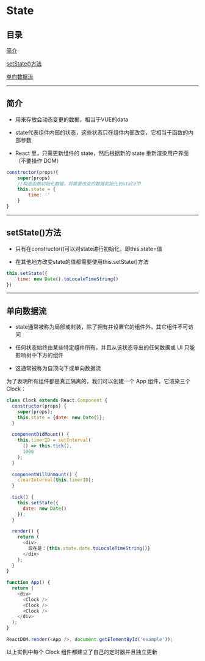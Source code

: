 # State

## 目录

[简介](#jump1)

[setState()方法](#jump2)

[单向数据流](#jump3)

---	

<span id="jump1"></span>

## 简介 

- 用来存放会动态变更的数据，相当于VUE的data

- state代表组件内部的状态，这些状态只在组件内部改变，它相当于函数的内部参数

- React 里，只需更新组件的 state，然后根据新的 state 重新渲染用户界面（不要操作 DOM）

```javascript
constructor(props){
    super(props)
    //构造函数初始化数据，将需要改变的数据初始化到state中
    this.state = {
        time: ''
    }
}
```

---

<span id="jump2"></span>

## setState()方法

- 只有在constructor()可以对state进行初始化，即this.state=值

- 在其他地方改变state的值都需要使用this.setState()方法

```javascript
this.setState({
    time: new Date().toLocaleTimeString()
})
```

---

<span id="jump3"></span>

## 单向数据流

- state通常被称为局部或封装，除了拥有并设置它的组件外，其它组件不可访问

- 任何状态始终由某些特定组件所有，并且从该状态导出的任何数据或 UI 只能影响树中下方的组件

- 这通常被称为自顶向下或单向数据流

为了表明所有组件都是真正隔离的，我们可以创建一个 App 组件，它渲染三个Clock：

```javascript
class Clock extends React.Component {
  constructor(props) {
    super(props);
    this.state = {date: new Date()};
  }
 
  componentDidMount() {
    this.timerID = setInterval(
      () => this.tick(),
      1000
    );
  }
 
  componentWillUnmount() {
    clearInterval(this.timerID);
  }
 
  tick() {
    this.setState({
      date: new Date()
    });
  }
 
  render() {
    return (
      <div>
        现在是：{this.state.date.toLocaleTimeString()}
      </div>
    );
  }
}
 
function App() {
  return (
    <div>
      <Clock />
      <Clock />
      <Clock />
    </div>
  );
}
 
ReactDOM.render(<App />, document.getElementById('example'));
```

以上实例中每个 Clock 组件都建立了自己的定时器并且独立更新
